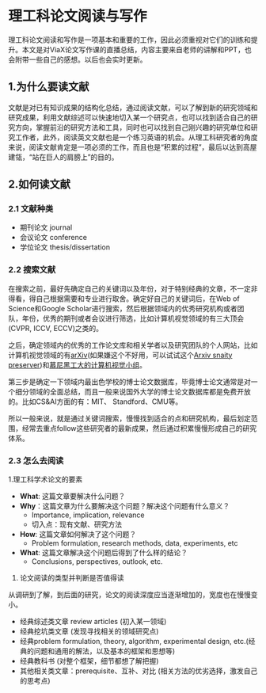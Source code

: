 # 理工科论文阅读与写作

理工科论文阅读和写作是一项基本和重要的工作，因此必须重视对它们的训练和提升。本文是对ViaX论文写作课的直播总结，内容主要来自老师的讲解和PPT，也会附带一些自己的感想。以后也会实时更新。

## 1.为什么要读文献

文献是对已有知识成果的结构化总结，通过阅读文献，可以了解到新的研究领域和研究成果，利用文献综述可以快速地切入某一个研究点，也可以找到适合自己的研究方向，掌握前沿的研究方法和工具，同时也可以找到自己刚兴趣的研究单位和研究工作者，此外，阅读英文文献也是一个练习英语的机会。从理工科研究者的角度来说，阅读文献肯定是一项必须的工作，而且也是“积累的过程”，最后以达到高屋建瓴，“站在巨人的肩膀上”的目的。

## 2.如何读文献

### 2.1 文献种类

- 期刊论文 journal
- 会议论文 conference
- 学位论文 thesis/dissertation

### 2.2 搜索文献

在搜索之前，最好先确定自己的关键词以及年份，对于特别经典的文章，不一定非得看，得自己根据需要和专业进行取舍。确定好自己的关键词后，在Web of Science和Google Scholar进行搜索，然后根据领域内的优秀研究机构或者团队，年份，优秀的期刊或者会议进行筛选，比如计算机视觉领域的有三大顶会(CVPR, ICCV, ECCV)之类的。

之后，确定领域内的优秀的工作论文库和相关学者以及研究团队的个人网站，比如计算机视觉领域的有[arXiv](https://arxiv.org/)(如果嫌这个不好用，可以试试这个[Arxiv snaity preserver](http://www.arxiv-sanity.com/))和[慕尼黑工大的计算机视觉小组](https://vision.in.tum.de/)。

第三步是确定一下领域内最出色学校的博士论文数据库，毕竟博士论文通常是对一个细分领域的全面总结，而且一般来说国外大学的博士论文数据库都是免费开放的。比如CS&AI方面的有：MIT、 Standford、CMU等。

所以一般来说，就是通过关键词搜索，慢慢找到适合的点和研究机构，最后划定范围，经常去重点follow这些研究者的最新成果，然后通过积累慢慢形成自己的研究体系。

### 2.3 怎么去阅读

1.理工科学术论文的要素

- **What**: 这篇文章要解决什么问题？
- **Why**：这篇文章为什么要解决这个问题？解决这个问题有什么意义？
  - Importance, implication, relevance
  - 切入点：现有文献、研究方法
- **How**: 这篇文章如何解决了这个问题？
  - Problem formulation, research methods, data, experiments, etc
- **What**: 这篇文章解决这个问题后得到了什么样的结论？
  - Conclusions, perspectives, outlook, etc.

1. 论文阅读的类型并判断是否值得读

从调研到了解，到后面的研究，论文的阅读深度应当逐渐增加的，宽度也在慢慢变小。

- 经典综述类文章 review articles (初入某一领域)
- 经典挖坑类文章 (发现寻找相关的领域研究点)
- 经典problem formulation, theory, algorithm, experimental design, etc.(经典的问题和通用的解法，以及基本的框架和思想等)
- 经典教科书 (对整个框架，细节都想了解把握)
- 其他相关类文章：prerequisite、互补、对比 (相关方法的优劣选择，激发自己的思考点)


